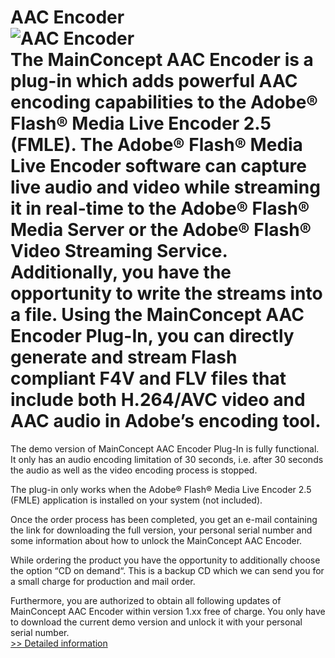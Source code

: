 # AAC Encoder<br />![AAC Encoder](https://mycommerce.akamaized.net/api/pimages/P300247412/BIG/300247412.PNG)<br />The MainConcept AAC Encoder is a plug-in which adds powerful AAC encoding capabilities to the Adobe® Flash® Media Live Encoder 2.5 (FMLE). The Adobe® Flash® Media Live Encoder software can capture live audio and video while streaming it in real-time to the Adobe® Flash® Media Server or the Adobe® Flash® Video Streaming Service. Additionally, you have the opportunity to write the streams into a file. Using the MainConcept AAC Encoder Plug-In, you can directly generate and stream Flash compliant F4V and FLV files that include both H.264/AVC video and AAC audio in Adobe’s encoding tool.

The demo version of MainConcept AAC Encoder Plug-In is fully functional. It only has an audio encoding limitation of 30 seconds, i.e. after 30 seconds the audio as well as the video encoding process is stopped.

The plug-in only works when the Adobe® Flash® Media Live Encoder 2.5 (FMLE) application is installed on your system (not included).

Once the order process has been completed, you get an e-mail containing the link for downloading the full version, your personal serial number and some information about how to unlock the MainConcept AAC Encoder.

While ordering the product you have the opportunity to additionally choose the option “CD on demand“. This is a backup CD which we can send you for a small charge for production and mail order.

Furthermore, you are authorized to obtain all following updates of MainConcept AAC Encoder within version 1.xx free of charge. You only have to download the current demo version and unlock it with your personal serial number.<br />[>> Detailed information](https://secure.element5.com/esales/product.html?productid=300247412&affiliateid=200057808)